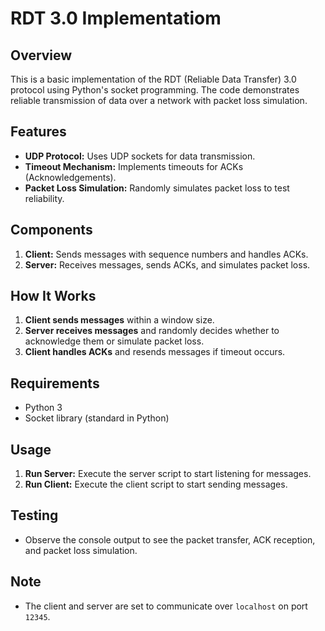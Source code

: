 # RDT 3.0 Implementatiom

## Overview
This is a basic implementation of the RDT (Reliable Data Transfer) 3.0 protocol using Python's socket programming. The code demonstrates reliable transmission of data over a network with packet loss simulation.

## Features
- **UDP Protocol:** Uses UDP sockets for data transmission.
- **Timeout Mechanism:** Implements timeouts for ACKs (Acknowledgements).
- **Packet Loss Simulation:** Randomly simulates packet loss to test reliability.

## Components
1. **Client:** Sends messages with sequence numbers and handles ACKs.
2. **Server:** Receives messages, sends ACKs, and simulates packet loss.

## How It Works
1. **Client sends messages** within a window size.
2. **Server receives messages** and randomly decides whether to acknowledge them or simulate packet loss.
3. **Client handles ACKs** and resends messages if timeout occurs.

## Requirements
- Python 3
- Socket library (standard in Python)

## Usage
1. **Run Server:** Execute the server script to start listening for messages.
2. **Run Client:** Execute the client script to start sending messages.

## Testing
- Observe the console output to see the packet transfer, ACK reception, and packet loss simulation.

## Note
- The client and server are set to communicate over `localhost` on port `12345`.
